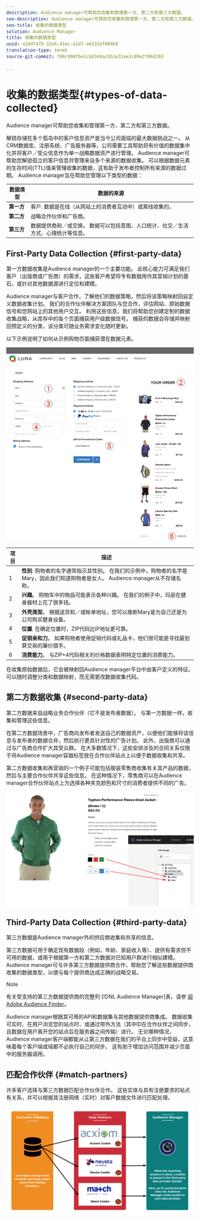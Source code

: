 ```yaml
---
description: Audience manager可帮助您收集和管理第一方、第二方和第三方数据。
seo-description: Audience manager可帮助您收集和管理第一方、第二方和第三方数据。
seo-title: 收集的数据类型
solution: Audience Manager
title: 收集的数据类型
uuid: a2ddf470-32e6-41ec-a1d7-a6232ef084b9
translation-type: tm+mt
source-git-commit: 708c998fbe1cbd3e9acb51e31ee1c89e2f06d28d

---
```



# 收集的数据类型{#types-of-data-collected}

Audience manager可帮助您收集和管理第一方、第二方和第三方数据。

解锁存储在多个孤岛中的客户信息资产是当今公司面临的最大数据挑战之一。 从CRM数据库、注册系统、广告服务器等，公司需要工具帮助将有价值的数据集中化并将客户／受众信息作为单一战略数据资产进行管理。 Audience manager可帮助您解锁孤立的客户信息并管理来自多个来源的数据收集。 可以根据数据元素的生存时间(TTL)值来管理收集的数据，这有助于发布者控制所有来源的数据过期。 Audience manager旨在帮助您管理以下类型的数据：

| 数据类型 | 数据的来源 |
|---|---|
| **第一方** | 客户. 数据是在线（从网站上的消费者互动中）或离线收集的。 |
| **第二方** | 战略合作伙伴和广告商。 |
| **第三方** | 数据提供商和／或交换。 数据可以包括意图、人口统计、社交／生活方式、心理统计等信息。 |

## First-Party Data Collection {#first-party-data}

第一方数据收集是Audience manager的一个主要功能。 此核心能力可满足我们客户（出版商或广告商）的需求，这些客户希望将专有数据用作其营销计划的基石，或针对其他数据源进行定位和建模。

<!-- 

c_1st_party_data.xml

 -->

Audience manager与客户合作，了解他们的数据策略，然后将该策略映射回自定义数据收集计划。 我们的合作伙伴解决方案团队与您合作，评估网站、原始数据信号和您网站上的其他用户交互。 利用这些信息，我们将帮助您创建定制的数据收集战略，从库存中的各个页面捕获用户级数据信号。 捕获的数据会存储并映射回预定义的分类，该分类可随业务需求变化随时更新。

以下示例说明了如何从示例购物页面捕获潜在数据元素。

![购物车数据](assets/shopping-cart-data.png)

| 项目 | 描述 |
|---|---|
| 1 | **性别**. 购物者的名字通常指示其性别。 在我们的示例中，购物者的名字是Mary，因此我们知道购物者是女人。 Audience manager从不存储名称。 |
| 2 | **兴趣**。 购物车中的物品可能表示各种兴趣。 在我们的例子中，玛丽在健身器材上花了很多钱。 |
| 3 | **外壳类型**。 根据送货和／或帐单地址，您可以推断Mary是为自己还是为公司购买健身设备。 |
| 4 | **位置**. 在确定位置时，ZIP代码比IP地址更可靠。 |
| 5 | **促销亲和力**。 如果购物者使用促销代码或礼品卡，他们很可能是寻找最划算交易的廉价猎手。 |
| 6 | **消费能力**。 与ZIP+4代码相关的价格数据表明特定位置的消费能力。 |

在收集原始数据后，它会被映射回Audience manager平台中由客户定义的特征。 可以随时调整分类和数据映射，而无需更改数据收集代码。

## 第二方数据收集 {#second-party-data}

第二方数据来自战略业务合作伙伴（它不是发布者数据）。 与第一方数据一样，收集和管理这些信息。

<!-- 

c_2nd_party_data.xml

 -->

在第二方数据场景中，广告商向发布者发送自己的数据资产，以便他们能够将该信息与发布者的数据合并，然后执行更具针对性的广告计划。 此外，出版商可以通过与广告商合作扩大其受众群。 在大多数情况下，这些安排涉及的合同关系仅限于将Audience manager容器标签放在合作伙伴站点上以便于数据收集和共享。

第二方数据收集和再营销的一个例子可能包括服装零售商收集有关其产品的数据，然后与主要合作伙伴共享这些信息。 在这种情况下，零售商可以在Audience manager合作伙伴站点上为选择各种夹克颜色和尺寸的消费者提供不同的广告。

![](assets/shopping-cart-traits.png)

## Third-Party Data Collection {#third-party-data}

第三方数据是Audience manager外的供应商收集和共享的信息。

<!-- 

c_3rd_party_data.xml

 -->

第三方数据可用于确定现有数据段（例如，年龄、家庭收入等）、提供有需求但不可用的数据，或用于根据第一方和第二方数据对已知用户群进行相似建模。 Audience manager可与许多第三方数据提供商合作，帮助您了解这些数据提供商收集的数据类型，以便与每个提供商达成正确的战略交易。

>[!NOTE]
>
>有关受支持的第三方数据提供商的完整列 [!DNL Audience Manager]表，请参 [阅Adobe Audience Finder](https://www.adobe-audience-finder.com/)。

Audience manager根据其可用的API和数据集与其他数据提供商集成。 数据收集可实时、在用户浏览您的站点时、或通过带外方法（其中ID在合作伙伴之间同步，且数据在用户离开您的站点后在服务器之间传输）进行。 无论哪种情况，Audience manager客户端都能从让第三方数据在我们的平台上同步中受益，这意味着每个客户端或域都不必执行自己的同步。 这有助于增加访问范围并减少页面中的服务器调用。

## 匹配合作伙伴 {#match-partners}

许多客户选择与第三方数据匹配合作伙伴合作。 这些实体与具有注册要求的站点有关系，并可以根据其注册网络（实时）对客户数据文件进行匹配处理。

![数据提供者匹配](assets/data-provider-match.png)
